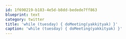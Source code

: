```yaml
---
id: 1f690219-b183-4e5d-b8dd-bedede7ff863
blueprint: text
category: twitter
title: 'while (tuesday) { doMeeting(yakkityak) }'
caption: 'while (tuesday) { doMeeting(yakkityak) }'
---
```

